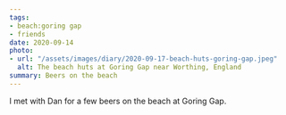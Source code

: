 ```yaml
---
tags:
- beach:goring gap
- friends
date: 2020-09-14
photo:
- url: "/assets/images/diary/2020-09-17-beach-huts-goring-gap.jpeg"
  alt: The beach huts at Goring Gap near Worthing, England
summary: Beers on the beach
---
```

I met with Dan for a few beers on the beach at Goring Gap.